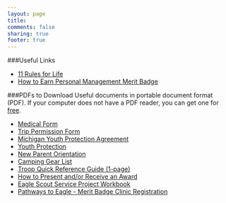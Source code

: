 ```yaml
---
layout: page
title: 
comments: false
sharing: true
footer: true
---
```


###Useful Links

* [11 Rules for Life](/11-rules/)
* [How to Earn Personal Management Merit Badge](/personal-management/)


###PDFs to Download
Useful documents in portable document format (PDF). If your computer
does not have a PDF reader, you can get one for [free](http://get.adobe.com/reader/).

<ul>
  <li><a href="/downloads/bsa_medical_form.pdf">Medical Form</a></li>
  <li><a href="/downloads/TripPermissionForm.pdf">Trip Permission Form</a></li>
  <li><a href="/downloads/MichiganYouthProtectionAgreement.pdf">Michigan Youth Protection Agreement</a></li>
  <li><a href="/downloads/youth.pdf">Youth Protection</a></li>
  <li><a href="/downloads/Troop_534_New_Parent_Orientation_2012.pdf">New Parent Orientation</a></li>
  <li><a href="/downloads/camping_gear.pdf">Camping Gear List</a></li>
  <li><a href="/downloads/quickref.pdf">Troop Quick Reference Guide (1-page)</a></li>
  <li><a href="/downloads/present_award.png">How to Present and/or Receive an Award</a></li>
  <li><a href="/downloads/eagle_project.pdf">Eagle Scout Service Project Workbook</a></li>
  <li><a href="/downloads/merit_badge_clinic_registration.pdf">Pathways to Eagle - Merit Badge Clinic Registration</a></li>
</ul>

